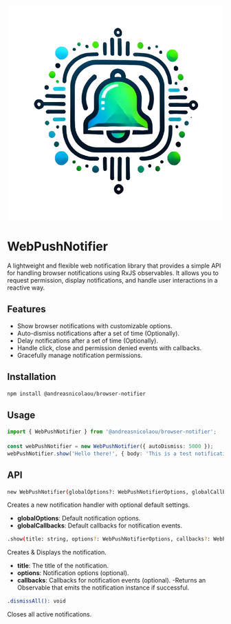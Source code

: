 
<p align="center">
  <img src="logo.png" alt="Logo">
</p>

# WebPushNotifier

A lightweight and flexible web notification library that provides a simple API for handling browser notifications using RxJS observables. It allows you to request permission, display notifications, and handle user interactions in a reactive way.

## Features

- Show browser notifications with customizable options.
- Auto-dismiss notifications after a set of time (Optionally).
- Delay notifications after a set of time (Optionally).
- Handle click, close and permission denied events with callbacks.
- Gracefully manage notification permissions.

## Installation

```sh
npm install @andreasnicolaou/browser-notifier
```

## Usage

```typescript
import { WebPushNotifier } from '@andreasnicolaou/browser-notifier';

const webPushNotifier = new WebPushNotifier({ autoDismiss: 5000 });
webPushNotifier.show('Hello there!', { body: 'This is a test notification using @andreasnicolaou/browser-notifier.' });
```


## API
```sh
new WebPushNotifier(globalOptions?: WebPushNotifierOptions, globalCallbacks?: WebPushNotifierCallbacks)
```
Creates a new notification handler with optional default settings.

- **globalOptions**: Default notification options.
- **globalCallbacks**: Default callbacks for notification events.

```sh
.show(title: string, options?: WebPushNotifierOptions, callbacks?: WebPushNotifierCallbacks): Observable<Notification | null>
```
Creates & Displays the notification.

- **title**: The title of the notification.
- **options**: Notification options (optional).
- **callbacks**: Callbacks for notification events (optional).
-Returns an Observable that emits the notification instance if successful.

```sh
.dismissAll(): void
```
Closes all active notifications.
